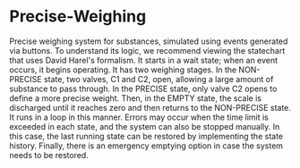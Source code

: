 # Precise-Weighing
Precise weighing system for substances, simulated using events generated via buttons. To understand its logic, we recommend viewing the statechart that uses David Harel's formalism. It starts in a wait state; when an event occurs, it begins operating. It has two weighing stages. In the NON-PRECISE state, two valves, C1 and C2, open, allowing a large amount of substance to pass through. In the PRECISE state, only valve C2 opens to define a more precise weight. Then, in the EMPTY state, the scale is discharged until it reaches zero and then returns to the NON-PRECISE state. It runs in a loop in this manner. Errors may occur when the time limit is exceeded in each state, and the system can also be stopped manually. In this case, the last running state can be restored by implementing the state history. Finally, there is an emergency emptying option in case the system needs to be restored.
